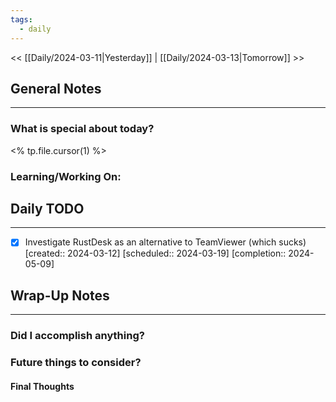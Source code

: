 ```yaml
---
tags:
  - daily
---
```

<< [[Daily/2024-03-11|Yesterday]] |  [[Daily/2024-03-13|Tomorrow]] >>

## General Notes
---
### What is special about today?
<% tp.file.cursor(1) %>

### Learning/Working On:



## Daily TODO
---
- [x] Investigate RustDesk as an alternative to TeamViewer (which sucks)  [created:: 2024-03-12]  [scheduled:: 2024-03-19]  [completion:: 2024-05-09]



## Wrap-Up Notes
---
### Did I accomplish anything?
### Future things to consider?
#### Final Thoughts


